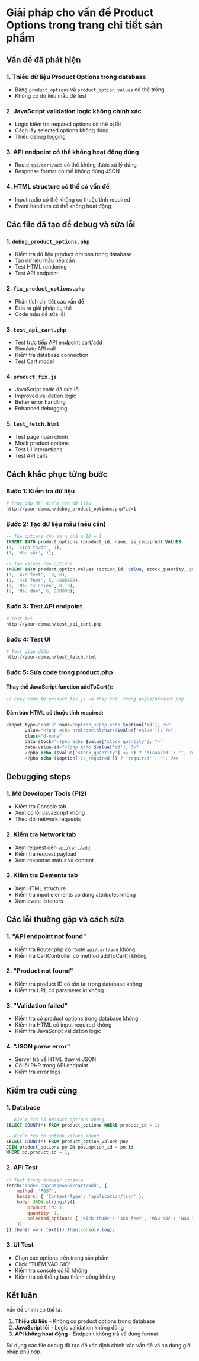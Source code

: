 # Giải pháp cho vấn đề Product Options trong trang chi tiết sản phẩm

## Vấn đề đã phát hiện

### 1. **Thiếu dữ liệu Product Options trong database**
- Bảng `product_options` và `product_option_values` có thể trống
- Không có dữ liệu mẫu để test

### 2. **JavaScript validation logic không chính xác**
- Logic kiểm tra required options có thể bị lỗi
- Cách lấy selected options không đúng
- Thiếu debug logging

### 3. **API endpoint có thể không hoạt động đúng**
- Route `api/cart/add` có thể không được xử lý đúng
- Response format có thể không đúng JSON

### 4. **HTML structure có thể có vấn đề**
- Input radio có thể không có thuộc tính required
- Event handlers có thể không hoạt động

## Các file đã tạo để debug và sửa lỗi

### 1. `debug_product_options.php`
- Kiểm tra dữ liệu product options trong database
- Tạo dữ liệu mẫu nếu cần
- Test HTML rendering
- Test API endpoint

### 2. `fix_product_options.php`
- Phân tích chi tiết các vấn đề
- Đưa ra giải pháp cụ thể
- Code mẫu để sửa lỗi

### 3. `test_api_cart.php`
- Test trực tiếp API endpoint cart/add
- Simulate API call
- Kiểm tra database connection
- Test Cart model

### 4. `product_fix.js`
- JavaScript code đã sửa lỗi
- Improved validation logic
- Better error handling
- Enhanced debugging

### 5. `test_fetch.html`
- Test page hoàn chỉnh
- Mock product options
- Test UI interactions
- Test API calls

## Cách khắc phục từng bước

### Bước 1: Kiểm tra dữ liệu
```bash
# Truy cập để kiểm tra dữ liệu
http://your-domain/debug_product_options.php?id=1
```

### Bước 2: Tạo dữ liệu mẫu (nếu cần)
```sql
-- Tạo options cho sản phẩm ID = 1
INSERT INTO product_options (product_id, name, is_required) VALUES 
(1, 'Kích thước', 1),
(1, 'Màu sắc', 1);

-- Tạo values cho options
INSERT INTO product_option_values (option_id, value, stock_quantity, price_adjustment) VALUES 
(1, '4x8 feet', 10, 0),
(1, '4x6 feet', 5, -500000),
(2, 'Nâu tự nhiên', 8, 0),
(2, 'Nâu đậm', 6, 200000);
```

### Bước 3: Test API endpoint
```bash
# Test API
http://your-domain/test_api_cart.php
```

### Bước 4: Test UI
```bash
# Test giao diện
http://your-domain/test_fetch.html
```

### Bước 5: Sửa code trong product.php

#### Thay thế JavaScript function addToCart():
```javascript
// Copy code từ product_fix.js và thay thế trong pages/product.php
```

#### Đảm bảo HTML có thuộc tính required:
```php
<input type="radio" name="option_<?php echo $option['id']; ?>" 
       value="<?php echo htmlspecialchars($value['value']); ?>" 
       class="d-none"
       data-stock="<?php echo $value['stock_quantity']; ?>"
       data-value-id="<?php echo $value['id']; ?>"
       <?php echo ($value['stock_quantity'] <= 0) ? 'disabled' : ''; ?>
       <?php echo ($option['is_required']) ? 'required' : ''; ?>>
```

## Debugging steps

### 1. Mở Developer Tools (F12)
- Kiểm tra Console tab
- Xem có lỗi JavaScript không
- Theo dõi network requests

### 2. Kiểm tra Network tab
- Xem request đến `api/cart/add`
- Kiểm tra request payload
- Xem response status và content

### 3. Kiểm tra Elements tab
- Xem HTML structure
- Kiểm tra input elements có đúng attributes không
- Xem event listeners

## Các lỗi thường gặp và cách sửa

### 1. "API endpoint not found"
- Kiểm tra Router.php có route `api/cart/add` không
- Kiểm tra CartController có method addToCart() không

### 2. "Product not found"
- Kiểm tra product ID có tồn tại trong database không
- Kiểm tra URL có parameter id không

### 3. "Validation failed"
- Kiểm tra có product options trong database không
- Kiểm tra HTML có input required không
- Kiểm tra JavaScript validation logic

### 4. "JSON parse error"
- Server trả về HTML thay vì JSON
- Có lỗi PHP trong API endpoint
- Kiểm tra error logs

## Kiểm tra cuối cùng

### 1. Database
```sql
-- Kiểm tra có product options không
SELECT COUNT(*) FROM product_options WHERE product_id = 1;

-- Kiểm tra có option values không  
SELECT COUNT(*) FROM product_option_values pov 
JOIN product_options po ON pov.option_id = po.id 
WHERE po.product_id = 1;
```

### 2. API Test
```javascript
// Test trong browser console
fetch('index.php?page=api/cart/add', {
    method: 'POST',
    headers: { 'Content-Type': 'application/json' },
    body: JSON.stringify({
        product_id: 1,
        quantity: 1,
        selected_options: { 'Kích thước': '4x8 feet', 'Màu sắc': 'Nâu tự nhiên' }
    })
}).then(r => r.text()).then(console.log);
```

### 3. UI Test
- Chọn các options trên trang sản phẩm
- Click "THÊM VÀO GIỎ"
- Kiểm tra console có lỗi không
- Kiểm tra có thông báo thành công không

## Kết luận

Vấn đề chính có thể là:
1. **Thiếu dữ liệu** - Không có product options trong database
2. **JavaScript lỗi** - Logic validation không đúng
3. **API không hoạt động** - Endpoint không trả về đúng format

Sử dụng các file debug đã tạo để xác định chính xác vấn đề và áp dụng giải pháp phù hợp.